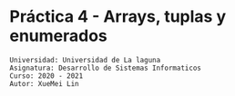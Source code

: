 # Práctica 4 - Arrays, tuplas y enumerados
````
Universidad: Universidad de La laguna
Asignatura: Desarrollo de Sistemas Informaticos
Curso: 2020 - 2021
Autor: XueMei Lin
````
